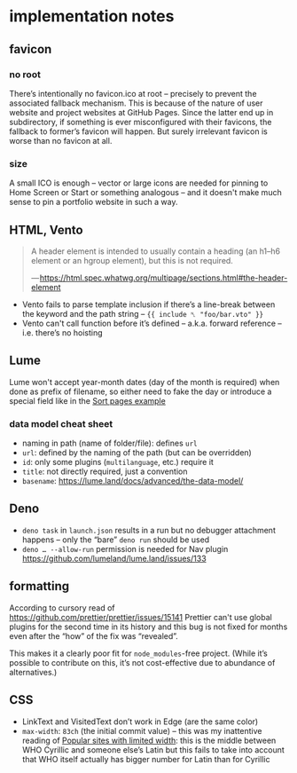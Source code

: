 # implementation notes

## favicon

### no root

There’s intentionally no favicon.ico at root –
precisely to prevent the associated fallback mechanism.
This is because of the nature of user website and project websites at GitHub Pages.
Since the latter end up in subdirectory,
if something is ever misconfigured with their favicons,
the fallback to former’s favicon will happen.
But surely irrelevant favicon is worse than no favicon at all.

### size

A small ICO is enough – vector or large icons are needed for pinning
to Home Screen or Start or something analogous –
and it doesn't make much sense to pin a portfolio website in such a way.

## HTML, Vento

> A header element is intended to usually contain a heading
> (an h1–h6 element or an hgroup element), but this is not required.
>
> — <https://html.spec.whatwg.org/multipage/sections.html#the-header-element>

-   Vento fails to parse template inclusion
    if there’s a line-break between the keyword and the path string –
    `{{ include ␤ "foo/bar.vto" }}`
-   Vento can't call function before it’s defined –
    a.k.a. forward reference –
    i.e. there’s no hoisting

## Lume

Lume won't accept year-month dates (day of the month is required)
when done as prefix of filename, so either need to fake the day
or introduce a special field like in the [Sort pages example](https://lume.land/plugins/search/#sort-pages)

### data model cheat sheet

- naming in path (name of folder/file): defines `url`
- `url`: defined by the naming of the path (but can be overridden)
- `id`: only some plugins (`multilanguage`, etc.) require it
- `title`: not directly required, just a convention
- `basename`: <https://lume.land/docs/advanced/the-data-model/>

## Deno

-   `deno task` in `launch.json` results in a run
    but no debugger attachment happens –
    only the “bare” `deno run` should be used
-   `deno … --allow-run` permission is needed for Nav plugin <https://github.com/lumeland/lume.land/issues/133>

## formatting

According to cursory read of <https://github.com/prettier/prettier/issues/15141>
Prettier can't use global plugins for the second time in its history
and this bug is not fixed for months even after the “how” of the fix was “revealed”.

This makes it a clearly poor fit for `node_modules`-free project.
(While it’s possible to contribute on this,
it’s not cost-effective due to abundance of alternatives.)

## CSS

-   LinkText and VisitedText don’t work in Edge (are the same color)
-   `max-width`: `83ch` (the initial commit value) –
    this was my inattentive reading of
    [Popular sites with limited width](https://www.mediawiki.org/wiki/Reading/Web/Desktop_Improvements/Features/Limiting_content_width#Popular_sites_with_limited_width):
    this is the middle between WHO Cyrillic and someone else’s Latin
    but this fails to take into account that
    WHO itself actually has bigger number for Latin than for Cyrillic
